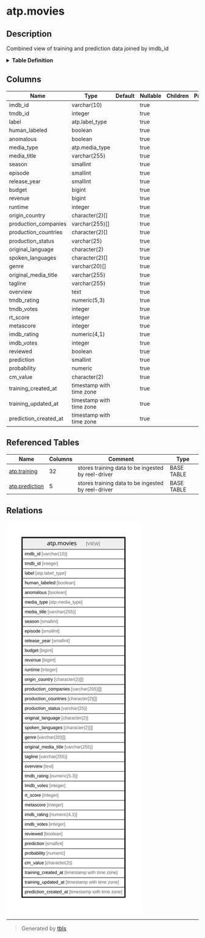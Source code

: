 # atp.movies

## Description

Combined view of training and prediction data joined by imdb_id

<details>
<summary><strong>Table Definition</strong></summary>

```sql
CREATE VIEW movies AS (
 SELECT t.imdb_id,
    t.tmdb_id,
    t.label,
    t.human_labeled,
    t.anomalous,
    t.media_type,
    t.media_title,
    t.season,
    t.episode,
    t.release_year,
    t.budget,
    t.revenue,
    t.runtime,
    t.origin_country,
    t.production_companies,
    t.production_countries,
    t.production_status,
    t.original_language,
    t.spoken_languages,
    t.genre,
    t.original_media_title,
    t.tagline,
    t.overview,
    t.tmdb_rating,
    t.tmdb_votes,
    t.rt_score,
    t.metascore,
    t.imdb_rating,
    t.imdb_votes,
    t.reviewed,
    p.prediction,
    p.probability,
    p.cm_value,
    t.created_at AS training_created_at,
    t.updated_at AS training_updated_at,
    p.created_at AS prediction_created_at
   FROM (atp.training t
     JOIN atp.prediction p ON (((t.imdb_id)::text = (p.imdb_id)::text)))
)
```

</details>

## Columns

| Name | Type | Default | Nullable | Children | Parents | Comment |
| ---- | ---- | ------- | -------- | -------- | ------- | ------- |
| imdb_id | varchar(10) |  | true |  |  |  |
| tmdb_id | integer |  | true |  |  |  |
| label | atp.label_type |  | true |  |  |  |
| human_labeled | boolean |  | true |  |  |  |
| anomalous | boolean |  | true |  |  |  |
| media_type | atp.media_type |  | true |  |  |  |
| media_title | varchar(255) |  | true |  |  |  |
| season | smallint |  | true |  |  |  |
| episode | smallint |  | true |  |  |  |
| release_year | smallint |  | true |  |  |  |
| budget | bigint |  | true |  |  |  |
| revenue | bigint |  | true |  |  |  |
| runtime | integer |  | true |  |  |  |
| origin_country | character(2)[] |  | true |  |  |  |
| production_companies | varchar(255)[] |  | true |  |  |  |
| production_countries | character(2)[] |  | true |  |  |  |
| production_status | varchar(25) |  | true |  |  |  |
| original_language | character(2) |  | true |  |  |  |
| spoken_languages | character(2)[] |  | true |  |  |  |
| genre | varchar(20)[] |  | true |  |  |  |
| original_media_title | varchar(255) |  | true |  |  |  |
| tagline | varchar(255) |  | true |  |  |  |
| overview | text |  | true |  |  |  |
| tmdb_rating | numeric(5,3) |  | true |  |  |  |
| tmdb_votes | integer |  | true |  |  |  |
| rt_score | integer |  | true |  |  |  |
| metascore | integer |  | true |  |  |  |
| imdb_rating | numeric(4,1) |  | true |  |  |  |
| imdb_votes | integer |  | true |  |  |  |
| reviewed | boolean |  | true |  |  |  |
| prediction | smallint |  | true |  |  |  |
| probability | numeric |  | true |  |  |  |
| cm_value | character(2) |  | true |  |  |  |
| training_created_at | timestamp with time zone |  | true |  |  |  |
| training_updated_at | timestamp with time zone |  | true |  |  |  |
| prediction_created_at | timestamp with time zone |  | true |  |  |  |

## Referenced Tables

| Name | Columns | Comment | Type |
| ---- | ------- | ------- | ---- |
| [atp.training](atp.training.md) | 32 | stores training data to be ingested by reel-driver | BASE TABLE |
| [atp.prediction](atp.prediction.md) | 5 | stores training data to be ingested by reel-driver | BASE TABLE |

## Relations

![er](atp.movies.svg)

---

> Generated by [tbls](https://github.com/k1LoW/tbls)
